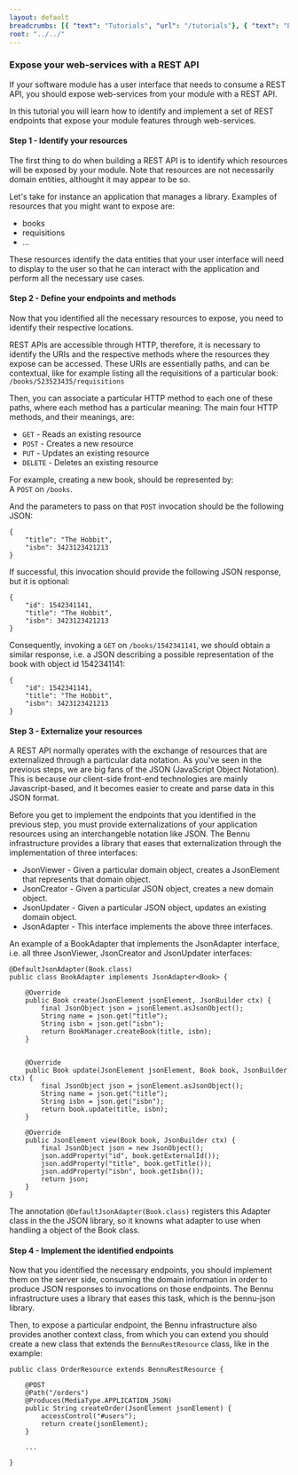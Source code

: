 ```yaml
---
layout: default
breadcrumbs: [{ "text": "Tutorials", "url": "/tutorials"}, { "text": "Expose your web-services with a REST API", "url": "/tutorials/expose-your-web-services-with-a-rest-api/" }]
root: "../../"
---
```


### Expose your web-services with a REST API

If your software module has a user interface that needs to consume a REST API, you should expose web-services from your module with a REST API.

In this tutorial you will learn how to identify and implement a set of REST endpoints that expose your module features through web-services.

#### Step 1 - Identify your resources

The first thing to do when building a REST API is to identify which resources will be exposed by your module. Note that resources are not necessarily
domain entities, althought it may appear to be so.

Let's take for instance an application that manages a library. Examples of resources that you might want to expose are:
* books   
* requisitions   
* ...

These resources identify the data entities that your user interface will need to display to the user so that he can interact with the application and perform all the necessary use cases.

#### Step 2 - Define your endpoints and methods

Now that you identified all the necessary resources to expose, you need to identify their respective locations.

REST APIs are accessible through HTTP, therefore, it is necessary to identify the URIs and the respective methods where the resources they expose can be accessed. These URIs are essentially paths, and can be contextual, like for example listing all the requisitions of a particular book:
```/books/523523435/requisitions```

Then, you can associate a particular HTTP method to each one of these paths, where each method has a particular meaning:
The main four HTTP methods, and their meanings, are:
* ```GET``` - Reads an existing resource
* ```POST``` - Creates a new resource
* ```PUT``` - Updates an existing resource
* ```DELETE``` - Deletes an existing resource

For example, creating a new book, should be represented by:   
A ```POST``` on ```/books```.

And the parameters to pass on that ```POST``` invocation should be the following JSON:

	{
		"title": "The Hobbit",
		"isbn": 3423123421213
	}

If successful, this invocation should provide the following JSON response, but it is optional:
	
	{
		"id": 1542341141,
		"title": "The Hobbit",
		"isbn": 3423123421213
	}


Consequently, invoking a ```GET``` on ```/books/1542341141```, we should obtain a similar response, i.e. a JSON describing a possible representation of the book with object id 1542341141:
	
	{
		"id": 1542341141,
		"title": "The Hobbit",
		"isbn": 3423123421213
	}


#### Step 3 - Externalize your resources

A REST API normally operates with the exchange of resources that are externalized through a particular data notation. As you've seen in the previous steps, we are big fans of the JSON (JavaScript Object Notation). This is because our client-side front-end technologies are mainly Javascript-based, and it becomes easier to create and parse data in this JSON format.

Before you get to implement the endpoints that you identified in the previous step, you must provide externalizations of your application resources using an interchangeble notation like JSON. The Bennu infrastructure provides a library that eases that externalization through the implementation of three interfaces:
* JsonViewer - Given a particular domain object, creates a JsonElement that represents that domain object.
* JsonCreator - Given a particular JSON object, creates a new domain object.
* JsonUpdater - Given a particular JSON object, updates an existing domain object.
* JsonAdapter - This interface implements the above three interfaces.

An example of a BookAdapter that implements the JsonAdapter interface, i.e. all three JsonViewer, JsonCreator and JsonUpdater interfaces:

	@DefaultJsonAdapter(Book.class)
	public class BookAdapter implements JsonAdapter<Book> {

		@Override
		public Book create(JsonElement jsonElement, JsonBuilder ctx) {
			final JsonObject json = jsonElement.asJsonObject();
			String name = json.get("title");
			String isbn = json.get("isbn");
			return BookManager.createBook(title, isbn);
		}

	
		@Override
		public Book update(JsonElement jsonElement, Book book, JsonBuilder ctx) {
			final JsonObject json = jsonElement.asJsonObject();
			String name = json.get("title");
			String isbn = json.get("isbn");
			return book.update(title, isbn);
		}
 		
		@Override
		public JsonElement view(Book book, JsonBuilder ctx) {
			final JsonObject json = new JsonObject();
			json.addProperty("id", book.getExternalId());
			json.addProperty("title", book.getTitle());
			json.addProperty("isbn", book.getIsbn());
			return json;
		}
	}

The annotation ```@DefaultJsonAdapter(Book.class)``` registers this Adapter class in the the JSON library, so it knowns what adapter to use when handling a object of the Book class.

#### Step 4 - Implement the identified endpoints

Now that you identified the necessary endpoints, you should implement them on the server side, consuming the domain information in order to produce JSON responses to invocations on those endpoints. The Bennu infrastructure uses a library that eases this task, which is the bennu-json library.

Then, to expose a particular endpoint, the Bennu infrastructure also provides another context class, from which you can extend you should create a new class that extends the ```BennuRestResource``` class, like in the example:

	
	public class OrderResource extends BennuRestResource {

		@POST
		@Path("/orders")
		@Produces(MediaType.APPLICATION_JSON)
		public String createOrder(JsonElement jsonElement) {
			accessControl("#users");
			return create(jsonElement);
		}

		...

	}









[Semantic Versioning]: http://semver.org/
